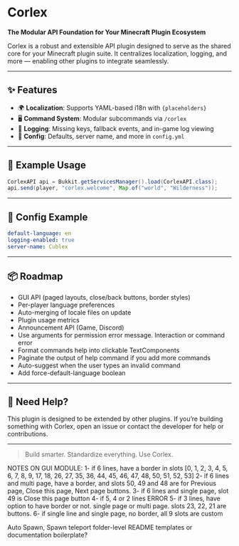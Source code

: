 # Corlex

**The Modular API Foundation for Your Minecraft Plugin Ecosystem**

Corlex is a robust and extensible API plugin designed to serve as the shared core for your Minecraft plugin suite. It centralizes localization, logging, and more — enabling other plugins to integrate seamlessly.

---

## ✨ Features

- 🌍 **Localization**: Supports YAML-based i18n with `{placeholders}`
- 🖥️ **Command System**: Modular subcommands via `/corlex`
- 🧾 **Logging**: Missing keys, fallback events, and in-game log viewing
- 🧱 **Config**: Defaults, server name, and more in `config.yml`

---

## 🧪 Example Usage

```java
CorlexAPI api = Bukkit.getServicesManager().load(CorlexAPI.class);
api.send(player, "corlex.welcome", Map.of("world", "Wilderness"));
```

---

## 🔧 Config Example

```yaml
default-language: en
logging-enabled: true
server-name: Cublex
```

---

## 📦 Roadmap

- GUI API (paged layouts, close/back buttons, border styles)
- Per-player language preferences
- Auto-merging of locale files on update
- Plugin usage metrics
- Announcement API (Game, Discord)
- Use arguments for permission error message. Interaction or command error
- Format commands help into clickable TextComponents
- Paginate the output of help command if you add more commands
- Auto-suggest when the user types an invalid command
- Add force-default-language boolean

---

## 📣 Need Help?

This plugin is designed to be extended by other plugins. If you’re building something with Corlex, open an issue or contact the developer for help or contributions.

---

> Build smarter. Standardize everything. Use Corlex.

NOTES ON GUI MODULE:
1- if 6 lines, have a border in slots [0, 1, 2, 3, 4, 5, 6, 7, 8, 9, 17, 18, 26, 27, 35, 36, 44, 45, 46, 47, 48, 50, 51, 52, 53]
2- if 6 lines and multi page, have a border, and slots 50, 49 and 48 are for Previous page, Close this page, Next page buttons.
3- if 6 lines and single page, slot 49 is Close this page button
4- if 5, 4 or 2 lines ERROR
5- if 3 lines, have option to have border or not. single page or multi page. slots 23, 22, 21 are buttons.
6- if single line and single page, no border, all 9 slots are custom

Auto Spawn, Spawn teleport
folder-level README templates or documentation boilerplate?


